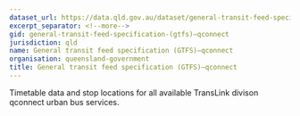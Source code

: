 ```yaml
---
dataset_url: https://data.qld.gov.au/dataset/general-transit-feed-specification-gtfs-qconnect
excerpt_separator: <!--more-->
gid: general-transit-feed-specification-(gtfs)—qconnect
jurisdiction: qld
name: General transit feed specification (GTFS)—qconnect
organisation: queensland-government
title: General transit feed specification (GTFS)—qconnect
---
```


Timetable data and stop locations for all available TransLink divison qconnect urban bus services.